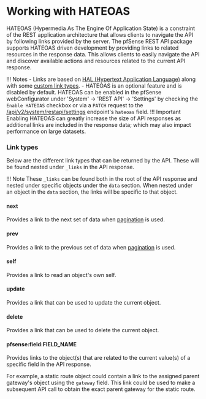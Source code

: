 # Working with HATEOAS

HATEOAS (Hypermedia As The Engine Of Application State) is a constraint of the REST application architecture that
allows clients to navigate the API by following links provided by the server. The pfSense REST API package supports
HATEOAS driven development by providing links to related resources in the response data. This allows clients to
easily navigate the API and discover available actions and resources related to the current API response.

!!! Notes 
    - Links are based on [HAL (Hypertext Application Language)](https://stateless.group/hal_specification.html) along
      with some [custom link types](#link-types).
    - HATEOAS is an optional feature and is disabled by default. HATEOAS can be enabled in the
      pfSense webConfigurator under 'System' -> 'REST API' -> 'Settings' by checking the `Enable HATEOAS` checkbox or
      via a `PATCH` request to the [/api/v2/system/restapi/settings](https://pfrest.org/api-docs/#/SYSTEM/patchSystemRESTAPISettingsEndpoint) 
      endpoint's `hateoas` field.
!!! Important
    Enabling HATEOAS can greatly increase the size of API responses as additional links are included in the response data;
    which may also impact performance on large datasets.

### Link types

Below are the different link types that can be returned by the API. These will be found nested under `_links` in the
API response.

!!! Note
    These `_links` can be found both in the root of the API response and nested under specific objects under the
    `data` section. When nested under an object in the `data` section, the links will be specific to that object.

#### next

Provides a link to the next set of data when [pagination](./QUERIES_AND_FILTERS.md#pagination) is used.

#### prev

Provides a link to the previous set of data when [pagination](./QUERIES_AND_FILTERS.md#pagination) is used.

#### self

Provides a link to read an object's own self.

#### update

Provides a link that can be used to update the current object.

#### delete

Provides a link that can be used to delete the current object.

#### pfsense:field:FIELD_NAME

Provides links to the object(s) that are related to the current value(s) of a specific field in the API response.

For example, a static route object could contain a link to the assigned parent gateway's object using the
`gateway` field. This link could be used to make a subsequent API call to obtain the exact parent gateway for the static
route.
